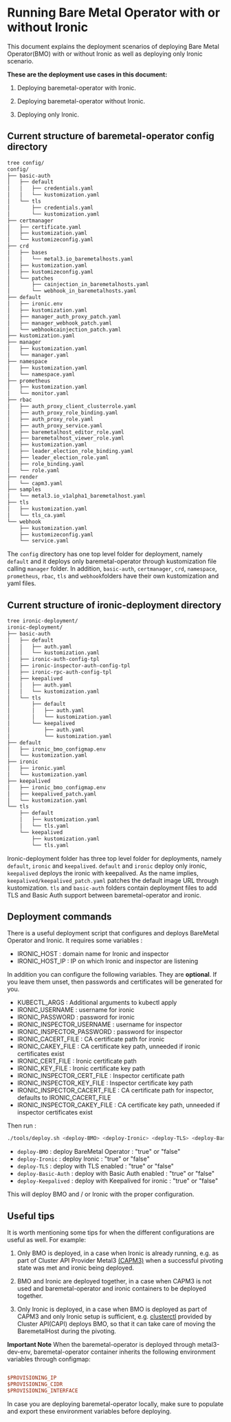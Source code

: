 # Running Bare Metal Operator with or without Ironic

This document explains the deployment scenarios of deploying Bare Metal
Operator(BMO) with or without Ironic as well as deploying only Ironic scenario.

**These are the deployment use cases in this document:**

1. Deploying baremetal-operator with Ironic.

2. Deploying baremetal-operator without Ironic.

3. Deploying only Ironic.

## Current structure of baremetal-operator config directory

```diff
tree config/
config/
├── basic-auth
│   ├── default
│   │   ├── credentials.yaml
│   │   └── kustomization.yaml
│   └── tls
│       ├── credentials.yaml
│       └── kustomization.yaml
├── certmanager
│   ├── certificate.yaml
│   ├── kustomization.yaml
│   └── kustomizeconfig.yaml
├── crd
│   ├── bases
│   │   └── metal3.io_baremetalhosts.yaml
│   ├── kustomization.yaml
│   ├── kustomizeconfig.yaml
│   └── patches
│       ├── cainjection_in_baremetalhosts.yaml
│       └── webhook_in_baremetalhosts.yaml
├── default
│   ├── ironic.env
│   ├── kustomization.yaml
│   ├── manager_auth_proxy_patch.yaml
│   ├── manager_webhook_patch.yaml
│   └── webhookcainjection_patch.yaml
├── kustomization.yaml
├── manager
│   ├── kustomization.yaml
│   └── manager.yaml
├── namespace
│   ├── kustomization.yaml
│   └── namespace.yaml
├── prometheus
│   ├── kustomization.yaml
│   └── monitor.yaml
├── rbac
│   ├── auth_proxy_client_clusterrole.yaml
│   ├── auth_proxy_role_binding.yaml
│   ├── auth_proxy_role.yaml
│   ├── auth_proxy_service.yaml
│   ├── baremetalhost_editor_role.yaml
│   ├── baremetalhost_viewer_role.yaml
│   ├── kustomization.yaml
│   ├── leader_election_role_binding.yaml
│   ├── leader_election_role.yaml
│   ├── role_binding.yaml
│   └── role.yaml
├── render
│   └── capm3.yaml
├── samples
│   └── metal3.io_v1alpha1_baremetalhost.yaml
├── tls
│   ├── kustomization.yaml
│   └── tls_ca.yaml
└── webhook
    ├── kustomization.yaml
    ├── kustomizeconfig.yaml
    └── service.yaml
```

The `config` directory has one top level folder for deployment, namely `default`
and it deploys only baremetal-operator through kustomization file calling
`manager` folder. In addition, `basic-auth`, `certmanager`, `crd`, `namespace`,
`prometheus`, `rbac`, `tls` and `webhook`folders have their own kustomization
and yaml files.

## Current structure of ironic-deployment directory

```diff
tree ironic-deployment/
ironic-deployment/
├── basic-auth
│   ├── default
│   │   ├── auth.yaml
│   │   └── kustomization.yaml
│   ├── ironic-auth-config-tpl
│   ├── ironic-inspector-auth-config-tpl
│   ├── ironic-rpc-auth-config-tpl
│   ├── keepalived
│   │   ├── auth.yaml
│   │   └── kustomization.yaml
│   └── tls
│       ├── default
│       │   ├── auth.yaml
│       │   └── kustomization.yaml
│       └── keepalived
│           ├── auth.yaml
│           └── kustomization.yaml
├── default
│   ├── ironic_bmo_configmap.env
│   └── kustomization.yaml
├── ironic
│   ├── ironic.yaml
│   └── kustomization.yaml
├── keepalived
│   ├── ironic_bmo_configmap.env
│   ├── keepalived_patch.yaml
│   └── kustomization.yaml
└── tls
    ├── default
    │   ├── kustomization.yaml
    │   └── tls.yaml
    └── keepalived
        ├── kustomization.yaml
        └── tls.yaml
```

Ironic-deployment folder has three top level folder for deployments,
namely `default`,  `ironic` and `keepalived`. `default` and `ironic` deploy
only ironic, `keepalived` deploys the ironic with keepalived. As the name
implies, `keepalived/keepalived_patch.yaml` patches the default image URL
through kustomization. `tls` and `basic-auth` folders contain deployment files
to add TLS and Basic Auth support between baremetal-operator and ironic.

## Deployment commands

There is a useful deployment script that configures and deploys BareMetal
Operator and Ironic. It requires some variables :

- IRONIC_HOST : domain name for Ironic and inspector
- IRONIC_HOST_IP : IP on which Ironic and inspector are listening

In addition you can configure the following variables. They are **optional**.
If you leave them unset, then passwords and certificates will be generated
for you.

- KUBECTL_ARGS : Additional arguments to kubectl apply
- IRONIC_USERNAME : username for ironic
- IRONIC_PASSWORD : password for ironic
- IRONIC_INSPECTOR_USERNAME : username for inspector
- IRONIC_INSPECTOR_PASSWORD : password for inspector
- IRONIC_CACERT_FILE : CA certificate path for ironic
- IRONIC_CAKEY_FILE : CA certificate key path, unneeded if ironic
  certificates exist
- IRONIC_CERT_FILE : Ironic certificate path
- IRONIC_KEY_FILE : Ironic certificate key path
- IRONIC_INSPECTOR_CERT_FILE : Inspector certificate path
- IRONIC_INSPECTOR_KEY_FILE : Inspector certificate key path
- IRONIC_INSPECTOR_CACERT_FILE : CA certificate path for inspector, defaults to
  IRONIC_CACERT_FILE
- IRONIC_INSPECTOR_CAKEY_FILE : CA certificate key path, unneeded if inspector
  certificates exist

Then run :

```sh
./tools/deploy.sh <deploy-BMO> <deploy-Ironic> <deploy-TLS> <deploy-Basic-Auth> <deploy-Keepalived>
```

- `deploy-BMO` : deploy BareMetal Operator : "true" or "false"
- `deploy-Ironic` : deploy Ironic : "true" or "false"
- `deploy-TLS` : deploy with TLS enabled : "true" or "false"
- `deploy-Basic-Auth` : deploy with Basic Auth enabled : "true" or "false"
- `deploy-Keepalived` : deploy with Keepalived for ironic : "true" or "false"

This will deploy BMO and / or Ironic with the proper configuration.

## Useful tips

It is worth mentioning some tips for when the different configurations are
useful as well. For example:

1. Only BMO is deployed, in  a case when Ironic is already running, e.g. as part
   of Cluster API Provider Metal3
   [(CAPM3)](https://github.com/metal3-io/cluster-api-provider-metal3) when
   a successful pivoting state was met and ironic being deployed.

2. BMO and Ironic are deployed together, in a case when CAPM3 is not used and
   baremetal-operator and ironic containers to be deployed together.

3. Only Ironic is deployed, in a case when BMO is deployed as part of CAPM3 and
   only Ironic setup is sufficient, e.g.
   [clusterctl](https://cluster-api.sigs.k8s.io/clusterctl/commands/move.html)
   provided by Cluster API(CAPI) deploys BMO, so that it can take care of moving
   the BaremetalHost during the pivoting.

**Important Note**
When the baremetal-operator is deployed through metal3-dev-env, baremetal-operator
container inherits the following environment variables through configmap:

```ini

$PROVISIONING_IP
$PROVISIONING_CIDR
$PROVISIONING_INTERFACE

```

In case you are deploying baremetal-operator locally, make sure to populate and
export these environment variables before deploying.

